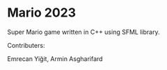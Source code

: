 # Mario 2023 

Super Mario game written in C++ using SFML library.

Contributers:

Emrecan Yiğit,
Armin Asgharifard
